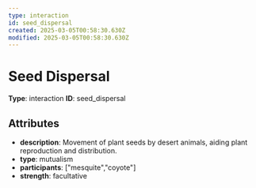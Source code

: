 ```yaml
---
type: interaction
id: seed_dispersal
created: 2025-03-05T00:58:30.630Z
modified: 2025-03-05T00:58:30.630Z
---
```


# Seed Dispersal

**Type**: interaction
**ID**: seed_dispersal

## Attributes

- **description**: Movement of plant seeds by desert animals, aiding plant reproduction and distribution.
- **type**: mutualism
- **participants**: ["mesquite","coyote"]
- **strength**: facultative


